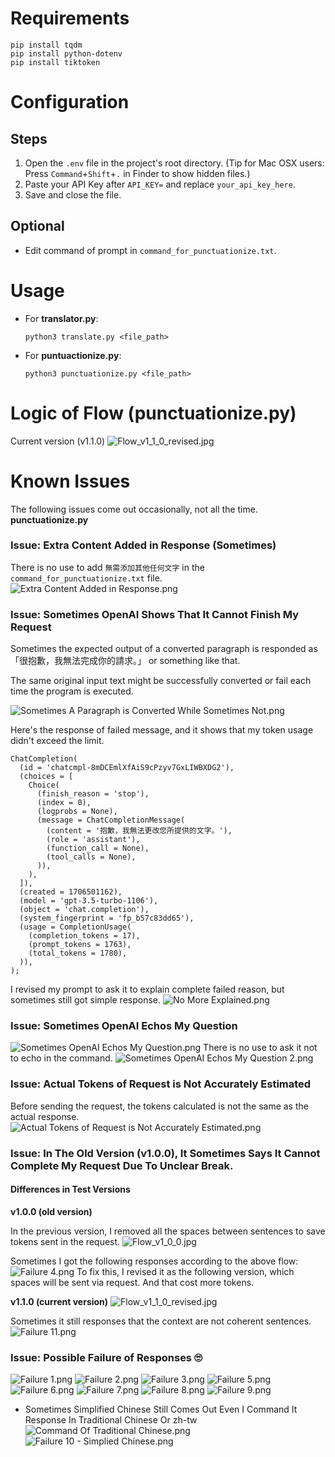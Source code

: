 # Requirements
```
pip install tqdm
pip install python-dotenv
pip install tiktoken
```
# Configuration
## Steps
1. Open the `.env` file in the project's root directory. (Tip for Mac OSX users: Press `Command`+`Shift`+`.` in Finder to show hidden files.)
2. Paste your API Key after `API_KEY=` and replace `your_api_key_here`.
4. Save and close the file.

## Optional
* Edit command of prompt in `command_for_punctuationize.txt`.

# Usage
* For **translator.py**:

    `python3 translate.py <file_path>`


* For **puntuactionize.py**:

    `python3 punctuationize.py <file_path>`

# Logic of Flow (punctuationize.py)
Current version (v1.1.0)
![Flow_v1_1_0_revised.jpg](images%2FFlow_v1_1_0_revised.jpg)

# Known Issues 
The following issues come out occasionally, not all the time.  
**punctuationize.py**
### Issue: Extra Content Added in Response (Sometimes)
There is no use to add `無需添加其他任何文字` in the `command_for_punctuationize.txt` file.
 ![Extra Content Added in Response.png](images%2FExtra%20Content%20Added%20in%20Response.png)

### Issue: Sometimes OpenAI Shows That It Cannot Finish My Request
Sometimes the expected output of a converted paragraph is responded as 「很抱歉，我無法完成你的請求。」 or something like that.

The same original input text might be successfully converted or fail each time the program is executed.

![Sometimes A Paragraph is Converted While Sometimes Not.png](images%2FSometimes%20A%20Paragraph%20is%20Converted%20While%20Sometimes%20Not.png)

Here's the response of failed message, and it shows that my token usage didn't exceed the limit.
```
ChatCompletion(
  (id = 'chatcmpl-8mDCEmlXfAiS9cPzyv7GxLIWBXDG2'),
  (choices = [
    Choice(
      (finish_reason = 'stop'),
      (index = 0),
      (logprobs = None),
      (message = ChatCompletionMessage(
        (content = '抱歉，我無法更改您所提供的文字。'),
        (role = 'assistant'),
        (function_call = None),
        (tool_calls = None),
      )),
    ),
  ]),
  (created = 1706501162),
  (model = 'gpt-3.5-turbo-1106'),
  (object = 'chat.completion'),
  (system_fingerprint = 'fp_b57c83dd65'),
  (usage = CompletionUsage(
    (completion_tokens = 17),
    (prompt_tokens = 1763),
    (total_tokens = 1780),
  )),
);
```
I revised my prompt to ask it to explain complete failed reason, but sometimes still got simple response.
![No More Explained.png](images%2FNo%20More%20Explained.png)

### Issue: Sometimes OpenAI Echos My Question
![Sometimes OpenAI Echos My Question.png](images%2FSometimes%20OpenAI%20Echos%20My%20Question.png)
There is no use to ask it not to echo in the command.
![Sometimes OpenAI Echos My Question 2.png](images%2FSometimes%20OpenAI%20Echos%20My%20Question%202.png)

### Issue: Actual Tokens of Request is Not Accurately Estimated
Before sending the request, the tokens calculated is not the same as the actual response.
![Actual Tokens of Request is Not Accurately Estimated.png](images%2FActual%20Tokens%20of%20Request%20is%20Not%20Accurately%20Estimated.png)

### Issue: In The Old Version (v1.0.0), It Sometimes Says It Cannot Complete My Request Due To Unclear Break. 
#### Differences in Test Versions

**v1.0.0 (old version)**

In the previous version, I removed all the spaces between sentences to save tokens sent in the request.
![Flow_v1_0_0.jpg](images%2FFlow_v1_0_0.jpg)

Sometimes I got the following responses according to the above flow:
![Failure 4.png](images%2FFailure%204.png)
To fix this, I revised it as the following version, which spaces will be sent via request. And that cost more tokens.

**v1.1.0 (current version)**
![Flow_v1_1_0_revised.jpg](images%2FFlow_v1_1_0_revised.jpg)

Sometimes it still responses that the context are not coherent sentences.
![Failure 11.png](images%2FFailure%2011.png)

### Issue: Possible Failure of Responses 🙄
![Failure 1.png](images%2FFailure%201.png)
![Failure 2.png](images%2FFailure%202.png)
![Failure 3.png](images%2FFailure%203.png)
![Failure 5.png](images%2FFailure%205.png)
![Failure 6.png](images%2FFailure%206.png)
![Failure 7.png](images%2FFailure%207.png)
![Failure 8.png](images%2FFailure%208.png)
![Failure 9.png](images%2FFailure%209.png)
* Sometimes Simplified Chinese Still Comes Out Even I Command It Response In Traditional Chinese Or zh-tw  
![Command Of Traditional Chinese.png](images%2FCommand%20Of%20Traditional%20Chinese.png)
![Failure 10 - Simplied Chinese.png](images%2FFailure%2010%20-%20Simplied%20Chinese.png)
